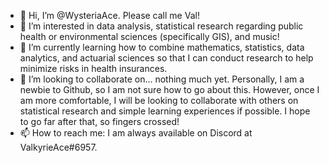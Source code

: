 - 👋 Hi, I’m @WysteriaAce. Please call me Val!
- 👀 I’m interested in data analysis, statistical research regarding public health or environmental sciences (specifically GIS), and music!
- 🌱 I’m currently learning how to combine mathematics, statistics, data analytics, and actuarial sciences so that I can conduct research to help minimize risks in health insurances.
- 💞️ I’m looking to collaborate on... nothing much yet. Personally, I am a newbie to Github, so I am not sure how to go about this. However, once I am more comfortable, I will be looking to collaborate with others on statistical research and simple learning experiences if possible. I hope to go far after that, so fingers crossed!
- 📫 How to reach me: I am always available on Discord at ValkyrieAce#6957.

<!---
WysteriaAce/WysteriaAce is a ✨ special ✨ repository because its `README.md` (this file) appears on your GitHub profile.
You can click the Preview link to take a look at your changes.
--->
